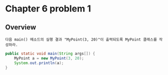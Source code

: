 # Chapter 6 problem 1

## Overview

```$xslt
다음 main() 메소드의 실행 결과 "MyPoint(3, 20)"이 출력되도록 MyPoint 클래스를 작성하라.
```

```java
public static void main(String args[]) {
    MyPoint a = new MyPoint(3, 20);
    System.out.println(a);
}
```